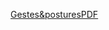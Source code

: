 [Gestes&posturesPDF](https://github.com/FormationSSIAP/SSIAP-orleans/blob/main/Formation%20gestes%20et%20postures.pdf)




